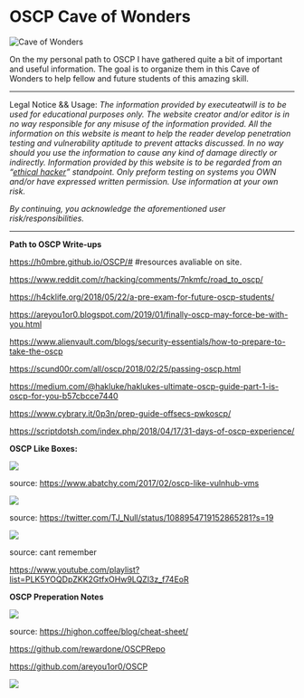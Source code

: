 # OSCP Cave of Wonders


![Cave of Wonders](http://oyster.ignimgs.com/wordpress/stg.ign.com/2018/10/082.jpg)


On the my personal path to OSCP I have gathered quite a bit of important and useful information. The goal is to organize them in this Cave of Wonders to help fellow and future students of this amazing skill.



----------

Legal Notice && Usage:
*The information provided by executeatwill is to be used for educational purposes only. The website creator and/or editor is in no way responsible for any misuse of the information provided. All the information on this website is meant to help the reader develop penetration testing and vulnerability aptitude to prevent attacks discussed. In no way should you use the information to cause any kind of damage directly or indirectly. Information provided by this website is to be regarded from an “*[*ethical hacker*](https://www.dictionary.com/browse/ethical-hacker)*” standpoint. Only preform testing on systems you OWN and/or have expressed written permission. Use information at your own risk.*

*By continuing, you acknowledge the aforementioned user risk/responsibilities.*


----------



**Path to OSCP Write-ups**

https://h0mbre.github.io/OSCP/# #resources avaliable on site.

https://www.reddit.com/r/hacking/comments/7nkmfc/road_to_oscp/

https://h4cklife.org/2018/05/22/a-pre-exam-for-future-oscp-students/

https://areyou1or0.blogspot.com/2019/01/finally-oscp-may-force-be-with-you.html

https://www.alienvault.com/blogs/security-essentials/how-to-prepare-to-take-the-oscp

https://scund00r.com/all/oscp/2018/02/25/passing-oscp.html

https://medium.com/@hakluke/haklukes-ultimate-oscp-guide-part-1-is-oscp-for-you-b57cbcce7440

https://www.cybrary.it/0p3n/prep-guide-offsecs-pwkoscp/


https://scriptdotsh.com/index.php/2018/04/17/31-days-of-oscp-experience/


**OSCP Like Boxes:**


![](https://d2mxuefqeaa7sj.cloudfront.net/s_351A7D4F2DBCAF6EB8FB891FE142C0B41CFA7F706C7700B8A3D9E20EA5B637D7_1550514432475_image.png)


source: https://www.abatchy.com/2017/02/oscp-like-vulnhub-vms


![](https://d2mxuefqeaa7sj.cloudfront.net/s_351A7D4F2DBCAF6EB8FB891FE142C0B41CFA7F706C7700B8A3D9E20EA5B637D7_1550513570829_image.png)


source: https://twitter.com/TJ_Null/status/1088954719152865281?s=19



![](https://d2mxuefqeaa7sj.cloudfront.net/s_351A7D4F2DBCAF6EB8FB891FE142C0B41CFA7F706C7700B8A3D9E20EA5B637D7_1550514309701_image.png)


source: cant remember



https://www.youtube.com/playlist?list=PLK5YOQDpZKK2GtfxOHw9LQZl3z_f74EoR



**OSCP Preperation Notes**


![](https://d2mxuefqeaa7sj.cloudfront.net/s_351A7D4F2DBCAF6EB8FB891FE142C0B41CFA7F706C7700B8A3D9E20EA5B637D7_1550514597005_image.png)


source: https://highon.coffee/blog/cheat-sheet/


https://github.com/rewardone/OSCPRepo

https://github.com/areyou1or0/OSCP

![](/static/img/pixel.gif)




